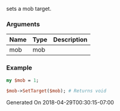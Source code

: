 sets a mob target.
### Arguments
**Name**|**Type**|**Description**
:---|:---|:---
mob|mob|

### Example

```perl
my $mob = 1;

$mob->SetTarget($mob); # Returns void
```


Generated On 2018-04-29T00:30:15-07:00